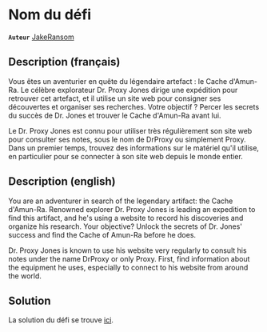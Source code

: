 # Nom du défi

**`Auteur`** [JakeRansom](https://github.com/Jake-Ransom)

## Description (français)

Vous êtes un aventurier en quête du légendaire artefact : le Cache d'Amun-Ra. Le célèbre explorateur Dr. Proxy Jones dirige une expédition pour retrouver cet artefact, et il utilise un site web pour consigner ses découvertes et organiser ses recherches.
Votre objectif ? Percer les secrets du succès de Dr. Jones et trouver le Cache d'Amun-Ra avant lui.

Le Dr. Proxy Jones est connu pour utiliser très régulièrement son site web pour consulter ses notes, sous le nom de DrProxy ou simplement Proxy.
Dans un premier temps, trouvez des informations sur le matériel qu'il utilise, en particulier pour se connecter à son site web depuis le monde entier. 

## Description (english)

You are an adventurer in search of the legendary artifact: the Cache d'Amun-Ra. Renowned explorer Dr. Proxy Jones is leading an expedition to find this artifact, and he's using a website to record his discoveries and organize his research.
Your objective? Unlock the secrets of Dr. Jones' success and find the Cache of Amun-Ra before he does.

Dr. Proxy Jones is known to use his website very regularly to consult his notes under the name DrProxy or only Proxy.
First, find information about the equipment he uses, especially to connect to his website from around the world.

## Solution

La solution du défi se trouve [ici](solution/).
